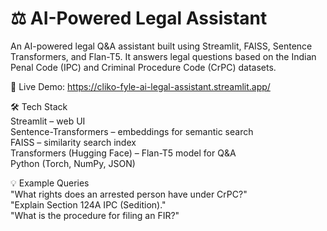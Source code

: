 # ⚖️ AI-Powered Legal Assistant
An AI-powered legal Q&A assistant built using Streamlit, FAISS, Sentence Transformers, and Flan-T5. It answers legal questions based on the Indian Penal Code (IPC) and Criminal Procedure Code (CrPC) datasets.

🚀 Live Demo: https://cliko-fyle-ai-legal-assistant.streamlit.app/


🛠️ Tech Stack\
Streamlit – web UI\
Sentence-Transformers – embeddings for semantic search\
FAISS – similarity search index\
Transformers (Hugging Face) – Flan-T5 model for Q&A\
Python (Torch, NumPy, JSON)


💡 Example Queries\
"What rights does an arrested person have under CrPC?"\
"Explain Section 124A IPC (Sedition)."\
"What is the procedure for filing an FIR?"
